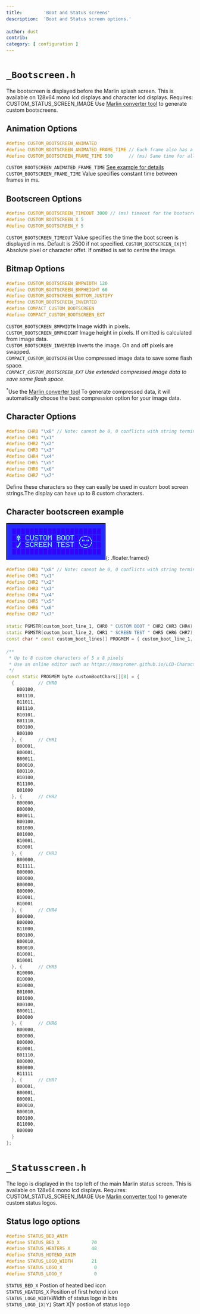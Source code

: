 ```yaml
---
title:        'Boot and Status screens'
description:  'Boot and Status screen options.'

author: dust
contrib:
category: [ configuration ]
---
```


# `_Bootscreen.h`
The bootscreen is displayed before the Marlin splash screen. This is available on 128x64 mono lcd displays and character lcd displays.
Requires: CUSTOM_STATUS_SCREEN_IMAGE
Use [Marlin converter tool](https://marlinfw.org/tools/u8glib/converter.html) to generate custom bootscreens.

## Animation Options
```cpp
#define CUSTOM_BOOTSCREEN_ANIMATED
#define CUSTOM_BOOTSCREEN_ANIMATED_FRAME_TIME // Each frame also has a duration
#define CUSTOM_BOOTSCREEN_FRAME_TIME 500      // (ms) Same time for all frames
```
`CUSTOM_BOOTSCREEN_ANIMATED_FRAME_TIME` [See example for details](https://github.com/MarlinFirmware/Configurations/blob/import-2.1.x/config/examples/AnimationExample/_Bootscreen.h)<br>
`CUSTOM_BOOTSCREEN_FRAME_TIME` Value specifies constant time between frames in ms.

## Bootscreen Options
```cpp
#define CUSTOM_BOOTSCREEN_TIMEOUT 3000 // (ms) timeout for the bootscreen
#define CUSTOM_BOOTSCREEN_X 5
#define CUSTOM_BOOTSCREEN_Y 5
```

`CUSTOM_BOOTSCREEN_TIMEOUT` Value specifies the time the boot screen is displayed in ms. Default is 2500 if not specified.
`CUSTOM_BOOTSCREEN_[X|Y]` Absolute pixel or character offet. If omitted is set to centre the image.

## Bitmap Options
```cpp
#define CUSTOM_BOOTSCREEN_BMPWIDTH 120
#define CUSTOM_BOOTSCREEN_BMPHEIGHT 60
#define CUSTOM_BOOTSCREEN_BOTTOM_JUSTIFY
#define CUSTOM_BOOTSCREEN_INVERTED
#define COMPACT_CUSTOM_BOOTSCREEN
#define COMPACT_CUSTOM_BOOTSCREEN_EXT
```

`CUSTOM_BOOTSCREEN_BMPWIDTH` Image width in pixels.<br>
`CUSTOM_BOOTSCREEN_BMPHEIGHT` Image height in pixels. If omitted is calculated from image data.<br>
`CUSTOM_BOOTSCREEN_INVERTED` Inverts the image. On and off pixels are swapped.<br>
`COMPACT_CUSTOM_BOOTSCREEN` Use compressed image data to save some flash space<sup>*</sup>.<br>
`COMPACT_CUSTOM_BOOTSCREEN_EXT` Use extended compressed image data to save some flash space<sup>*</sup>.

<sup>*</sup>Use the [Marlin converter tool](https://marlinfw.org/tools/u8glib/converter.html) To generate compressed data, it will automatically choose the best compression option for your image data.

## Character Options
```cpp
#define CHR0 "\x8" // Note: cannot be 0, 0 conflicts with string terminator character.
#define CHR1 "\x1"
#define CHR2 "\x2"
#define CHR3 "\x3"
#define CHR4 "\x4"
#define CHR5 "\x5"
#define CHR6 "\x6"
#define CHR7 "\x7"
```
Define these characters so they can easily be used in custom boot screen strings.The display can have up to 8 custom characters.

## Character bootscreen example
![Image](/assets/images/bootscreen/character%20bootscreen%20eg.png){: .floater.framed}

```cpp
#define CHR0 "\x8" // Note: cannot be 0, 0 conflicts with string terminator character.
#define CHR1 "\x1"
#define CHR2 "\x2"
#define CHR3 "\x3"
#define CHR4 "\x4"
#define CHR5 "\x5"
#define CHR6 "\x6"
#define CHR7 "\x7"

static PGMSTR(custom_boot_line_1, CHR0 " CUSTOM BOOT " CHR2 CHR3 CHR4);
static PGMSTR(custom_boot_line_2, CHR1 " SCREEN TEST " CHR5 CHR6 CHR7);
const char * const custom_boot_lines[] PROGMEM = { custom_boot_line_1, custom_boot_line_2 };

/**
 * Up to 8 custom characters of 5 x 8 pixels
 * Use an online editor such as https://maxpromer.github.io/LCD-Character-Creator/
 */
const static PROGMEM byte customBootChars[][8] = {
  {         // CHR0
    B00100,
    B01110,
    B11011,
    B01110,
    B10101,
    B01110,
    B00100,
    B00100
  }, {      // CHR1
    B00001,
    B00001,
    B00011,
    B00010,
    B00110,
    B10100,
    B11100,
    B01000
  }, {      // CHR2
    B00000,
    B00000,
    B00011,
    B00100,
    B01000,
    B01000,
    B10001,
    B10001
  }, {      // CHR3
    B00000,
    B11111,
    B00000,
    B00000,
    B00000,
    B00000,
    B10001,
    B10001
  }, {      // CHR4
    B00000,
    B00000,
    B11000,
    B00100,
    B00010,
    B00010,
    B10001,
    B10001
  }, {      // CHR5
    B10000,
    B10000,
    B10000,
    B01000,
    B01000,
    B00100,
    B00011,
    B00000
  }, {      // CHR6
    B00000,
    B00000,
    B00000,
    B10001,
    B01110,
    B00000,
    B00000,
    B11111
  }, {      // CHR7
    B00001,
    B00001,
    B00001,
    B00010,
    B00010,
    B00100,
    B11000,
    B00000
  }
};
```
# `_Statusscreen.h`
The logo is displayed in the top left of the main Marlin status screen.
This is available on 128x64 mono lcd displays.
Requires: CUSTOM_STATUS_SCREEN_IMAGE
Use [Marlin converter tool](https://marlinfw.org/tools/u8glib/converter.html) to generate custom status logos.

## Status logo options
```cpp
#define STATUS_BED_ANIM
#define STATUS_BED_X            70
#define STATUS_HEATERS_X        48
#define STATUS_HOTEND_ANIM
#define STATUS_LOGO_WIDTH       21
#define STATUS_LOGO_X            0
#define STATUS_LOGO_Y            0
```
`STATUS_BED_X` Postion of heated bed icon<br>
`STATUS_HEATERS_X` Position of first hotend icon<br>
`STATUS_LOGO_WIDTH`Width of status logo in bits<br>
`STATUS_LOGO_[X|Y]` Start X|Y postion of status logo<br>
